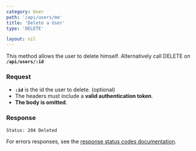 ```yaml
---
category: User
path: '/api/users/me'
title: 'Delete a User'
type: 'DELETE'

layout: nil
---
```


This method allows the user to delete himself. Alternatively call DELETE on **`/api/users/:id`**

### Request

* **`:id`** is the id the user to delete. (optional)
* The headers must include a **valid authentication token**.
* **The body is omitted**.

### Response

```Status: 204 Deleted```

For errors responses, see the [response status codes documentation](#response-status-codes).